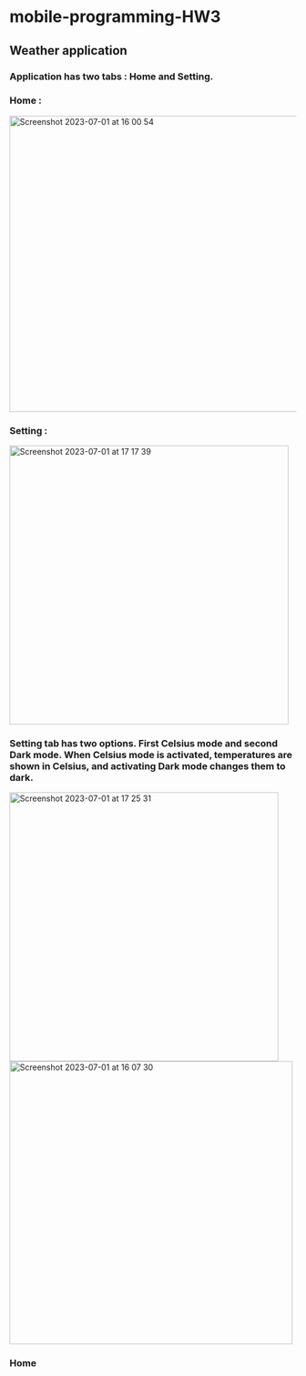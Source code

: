 ﻿# mobile-programming-HW3
 ## Weather application
 
### Application has two tabs : Home  and Setting.
### Home : 

<img width="520" alt="Screenshot 2023-07-01 at 16 00 54" src="https://github.com/Negarnbkhti42/mobile-programming-HW3/assets/59180989/8fcf1dad-5564-4b15-84fb-b383b1e30447">

### Setting : 

<img width="490" alt="Screenshot 2023-07-01 at 17 17 39" src="https://github.com/Negarnbkhti42/mobile-programming-HW3/assets/59180989/b24136ea-5d86-479c-8361-bf2103e6355e">

### Setting tab has two options. First Celsius mode and second Dark mode. When Celsius mode is activated, temperatures are shown in Celsius, and activating Dark mode changes them to dark.

<img width="472" alt="Screenshot 2023-07-01 at 17 25 31" src="https://github.com/Negarnbkhti42/mobile-programming-HW3/assets/59180989/83847c34-d8ee-496b-a930-21bb8deb73f8">

<img width="497" alt="Screenshot 2023-07-01 at 16 07 30" src="https://github.com/Negarnbkhti42/mobile-programming-HW3/assets/59180989/5f90521a-30fc-417a-bc49-8e3e1f7feb80">

### Home 

